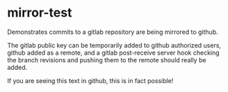 # mirror-test

Demonstrates commits to a gitlab repository are being mirrored to github.
<p>
The gitlab public key can be temporarily added to github authorized users, github added as a remote, and a gitlab 
post-receive server hook checking the branch revisions and pushing them to the remote should really be added.
<p>
If you are seeing this text in github, this is in fact possible!
</p>
